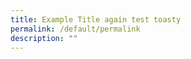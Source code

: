 ```yaml
---
title: Example Title again test toasty
permalink: /default/permalink
description: ""
---
```



































